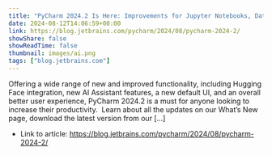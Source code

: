 ```yaml
---
title: "PyCharm 2024.2 Is Here: Improvements for Jupyter Notebooks, Databricks Integration, New AI Assistant Features, and More!"
date: 2024-08-12T14:06:59+00:00
link: https://blog.jetbrains.com/pycharm/2024/08/pycharm-2024-2/
showShare: false
showReadTime: false
thumbnail: images/ai.png
tags: ["blog.jetbrains.com"]
---
```

Offering a wide range of new and improved functionality, including Hugging Face integration, new AI Assistant features, a new default UI, and an overall better user experience, PyCharm 2024.2 is a must for anyone looking to increase their productivity.  Learn about all the updates on our What’s New page, download the latest version from our […]

- Link to article: https://blog.jetbrains.com/pycharm/2024/08/pycharm-2024-2/